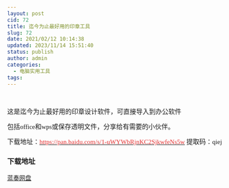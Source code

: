 ```yaml
---
layout: post
cid: 72
title: 迄今为止最好用的印章工具
slug: 72
date: 2021/02/12 10:14:38
updated: 2023/11/14 15:51:40
status: publish
author: admin
categories: 
  - 电脑实用工具
tags: 
---
```



<div alt="潮男心博客 www.cnx0.com" >
				<p>
	<span style='font-size:15px;font-family:"'><a class="pics" href="http://images.upload.dzs6.com/upload/1/888552/images/20200116/20200116105458795879.jpeg" rel="pics"><img src="http://images.upload.dzs6.com/upload/1/888552/images/20200116/20200116105458795879.jpeg" class="scrollLoading" data-url="http://images.upload.dzs6.com/upload/1/888552/images/20200116/20200116105458795879.jpeg" alt=""></a> <a class="pics" href="http://images.upload.dzs6.com/upload/1/888552/images/20200116/20200116105480718071.jpeg" rel="pics"><img src="http://images.upload.dzs6.com/upload/1/888552/images/20200116/20200116105458795879.jpeg" class="scrollLoading" data-url="http://images.upload.dzs6.com/upload/1/888552/images/20200116/20200116105480718071.jpeg" alt=""></a> <br></span> 
</p>
<p>
	<span style='font-size:15px;font-family:"'>这是迄今为止最好用的印章设计软件，可直接导入到办公软件</span> 
</p>
<p>
	<span style='font-size:15px;font-family:"'>包括office和wps或保存透明文件，分享给有需要的小伙伴。<br></span> 
</p>
<p>
	<span style='font-size:15px;font-family:"'>下载地址：<a href="https://pan.baidu.com/s/1-uWYWbRjnKC2SjkwfeNs5w" target="_blank"><span style="color:#E53333;">https://pan.baidu.com/s/1-uWYWbRjnKC2SjkwfeNs5w</span></a>&#160;</span><span style='font-size:15px;font-family:"'>提取码：qiej&#160;</span> 
</p>
<div id="fengexuxian"></div>
<div class="page-content-intro main-article"><div class="down-url-wrap"> 
<h3 class="tit">
<i class="ico"></i>下载地址</h3>
<a href="#down" onclick="window.open('https://ww.lanzous.com/i8p75uf');return false;" class="sbtn" title=""><i class="ico"></i><i class="line"></i>蓝奏网盘</a> &#160;

</div></div>			</div>
			